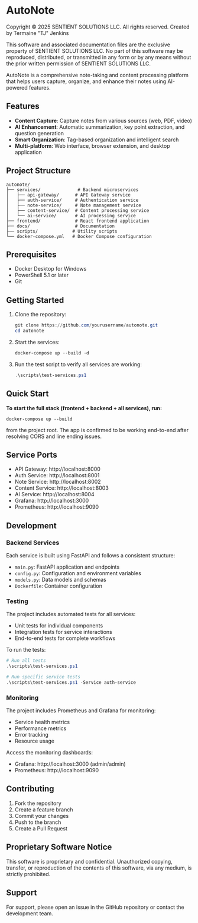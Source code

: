 # AutoNote

Copyright © 2025 SENTIENT SOLUTIONS LLC. All rights reserved.
Created by Termaine "TJ" Jenkins

This software and associated documentation files are the exclusive property of SENTIENT SOLUTIONS LLC. 
No part of this software may be reproduced, distributed, or transmitted in any form or by any means 
without the prior written permission of SENTIENT SOLUTIONS LLC.

AutoNote is a comprehensive note-taking and content processing platform that helps users capture, organize, and enhance their notes using AI-powered features.

## Features

- **Content Capture**: Capture notes from various sources (web, PDF, video)
- **AI Enhancement**: Automatic summarization, key point extraction, and question generation
- **Smart Organization**: Tag-based organization and intelligent search
- **Multi-platform**: Web interface, browser extension, and desktop application

## Project Structure

```
autonote/
├── services/              # Backend microservices
│   ├── api-gateway/      # API Gateway service
│   ├── auth-service/     # Authentication service
│   ├── note-service/     # Note management service
│   ├── content-service/  # Content processing service
│   └── ai-service/       # AI processing service
├── frontend/             # React frontend application
├── docs/                 # Documentation
├── scripts/             # Utility scripts
└── docker-compose.yml   # Docker Compose configuration
```

## Prerequisites

- Docker Desktop for Windows
- PowerShell 5.1 or later
- Git

## Getting Started

1. Clone the repository:
   ```powershell
   git clone https://github.com/yourusername/autonote.git
   cd autonote
   ```

2. Start the services:
   ```powershell
   docker-compose up --build -d
   ```

3. Run the test script to verify all services are working:
   ```powershell
   .\scripts\test-services.ps1
   ```

## Quick Start

**To start the full stack (frontend + backend + all services), run:**

```
docker-compose up --build
```

from the project root. The app is confirmed to be working end-to-end after resolving CORS and line ending issues.

## Service Ports

- API Gateway: http://localhost:8000
- Auth Service: http://localhost:8001
- Note Service: http://localhost:8002
- Content Service: http://localhost:8003
- AI Service: http://localhost:8004
- Grafana: http://localhost:3000
- Prometheus: http://localhost:9090

## Development

### Backend Services

Each service is built using FastAPI and follows a consistent structure:
- `main.py`: FastAPI application and endpoints
- `config.py`: Configuration and environment variables
- `models.py`: Data models and schemas
- `Dockerfile`: Container configuration

### Testing

The project includes automated tests for all services:
- Unit tests for individual components
- Integration tests for service interactions
- End-to-end tests for complete workflows

To run the tests:
```powershell
# Run all tests
.\scripts\test-services.ps1

# Run specific service tests
.\scripts\test-services.ps1 -Service auth-service
```

### Monitoring

The project includes Prometheus and Grafana for monitoring:
- Service health metrics
- Performance metrics
- Error tracking
- Resource usage

Access the monitoring dashboards:
- Grafana: http://localhost:3000 (admin/admin)
- Prometheus: http://localhost:9090

## Contributing

1. Fork the repository
2. Create a feature branch
3. Commit your changes
4. Push to the branch
5. Create a Pull Request

## Proprietary Software Notice

This software is proprietary and confidential. 
Unauthorized copying, transfer, or reproduction of the contents of this software, via any medium, is strictly prohibited.

## Support

For support, please open an issue in the GitHub repository or contact the development team.